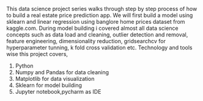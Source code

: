 This data science project series walks through step by step process of how to build a real estate price prediction app. We will first build a model using sklearn and linear regression using banglore home prices dataset from kaggle.com. During model building i covered almost all data science concepts such as data load and cleaning, outlier detection and removal, feature engineering, dimensionality reduction, gridsearchcv for hyperparameter tunning, k fold cross validation etc. Technology and tools wise this project covers,

1. Python
2. Numpy and Pandas for data cleaning
3. Matplotlib for data visualization
4. Sklearn for model building
5. Jupyter notebook,pycharm as IDE
